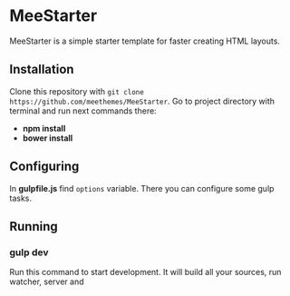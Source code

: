 # MeeStarter
MeeStarter is a simple starter template for faster creating HTML layouts.

## Installation
Clone this repository with `git clone https://github.com/meethemes/MeeStarter`. Go to project directory with terminal and run next commands there:
* **npm install**
* **bower install**

## Configuring
In **gulpfile.js** find ``options`` variable. There you can configure some gulp tasks.

## Running
### gulp dev
Run this command to start development. It will build all your sources, run watcher, server and
